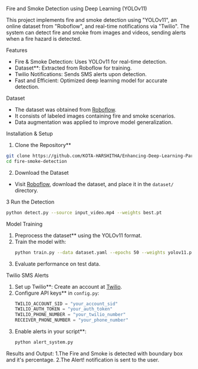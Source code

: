 
Fire and Smoke Detection using Deep Learning (YOLOv11)

This project implements fire and smoke detection using "YOLOv11", an online dataset from "Roboflow", and real-time notifications via "Twilio". The system can detect fire and smoke from images and videos, sending alerts when a fire hazard is detected.

Features
- Fire & Smoke Detection: Uses YOLOv11 for real-time detection.
- Dataset**: Extracted from Roboflow for training.
- Twilio Notifications: Sends SMS alerts upon detection.
- Fast and Efficient: Optimized deep learning model for accurate detection.

Dataset
- The dataset was obtained from [Roboflow](https://roboflow.com/).
- It consists of labeled images containing fire and smoke scenarios.
- Data augmentation was applied to improve model generalization.

Installation & Setup
1. Clone the Repository**
```bash
git clone https://github.com/KOTA-HARSHITHA/Enhancing-Deep-Learning-Paradigms-for-Fire-and-Smoke-detection.git
cd fire-smoke-detection
```

2. Download the Dataset
- Visit [Roboflow](https://roboflow.com/), download the dataset, and place it in the `dataset/` directory.

3 Run the Detection
```bash
python detect.py --source input_video.mp4 --weights best.pt
```

 Model Training
1. Preprocess the dataset** using the YOLOv11 format.
2. Train the model with:
   ```bash
   python train.py --data dataset.yaml --epochs 50 --weights yolov11.pt
   ```
3. Evaluate performance on test data.

Twilio SMS Alerts

1. Set up Twilio**: Create an account at [Twilio](https://www.twilio.com/).
2. Configure API keys** in `config.py`:
   ```python
   TWILIO_ACCOUNT_SID = "your_account_sid"
   TWILIO_AUTH_TOKEN = "your_auth_token"
   TWILIO_PHONE_NUMBER = "your_twilio_number"
   RECEIVER_PHONE_NUMBER = "your_phone_number"
   ```
3. Enable alerts in your script**:
   ```bash
   python alert_system.py
   ```
Results and Output:
1.The Fire and Smoke is detected with boundary box and it's percentage.
2.The Alert! notification is sent to the user.

